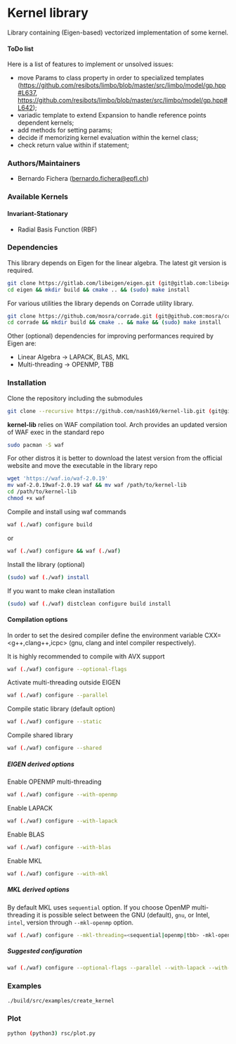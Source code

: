 # Kernel library
Library containing (Eigen-based) vectorized implementation of some kernel.

#### ToDo list
Here is a list of features to implement or unsolved issues:
- move Params to class property in order to specialized templates (https://github.com/resibots/limbo/blob/master/src/limbo/model/gp.hpp#L637, https://github.com/resibots/limbo/blob/master/src/limbo/model/gp.hpp#L642);
- variadic template to extend Expansion to handle reference points dependent kernels;
- add methods for setting params;
- decide if memorizing kernel evaluation within the kernel class;
- check return value within if statement;

### Authors/Maintainers

- Bernardo Fichera (bernardo.fichera@epfl.ch)

### Available Kernels

#### Invariant-Stationary
- Radial Basis Function (RBF)

### Dependencies
This library depends on Eigen for the linear algebra. The latest git version is required.
```sh
git clone https://gitlab.com/libeigen/eigen.git (git@gitlab.com:libeigen/eigen.git)
cd eigen && mkdir build && cmake .. && (sudo) make install
```
For various utilities the library depends on Corrade utility library.
```sh
git clone https://github.com/mosra/corrade.git (git@github.com:mosra/corrade.git)
cd corrade && mkdir build && cmake .. && make && (sudo) make install
```
Other (optional) dependencies for improving performances required by Eigen are:
- Linear Algebra -> LAPACK, BLAS, MKL
- Multi-threading -> OPENMP, TBB

### Installation
Clone the repository including the submodules
```sh
git clone --recursive https://github.com/nash169/kernel-lib.git (git@github.com:nash169/kernel-lib.git)
```
**kernel-lib** relies on WAF compilation tool.
Arch provides an updated version of WAF exec in the standard repo
```sh
sudo pacman -S waf
```
For other distros it is better to download the latest version from the official website and move the executable in the library repo
```sh
wget 'https://waf.io/waf-2.0.19'
mv waf-2.0.19waf-2.0.19 waf && mv waf /path/to/kernel-lib
cd /path/to/kernel-lib
chmod +x waf
```
Compile and install using waf commands
```sh
waf (./waf) configure build
```
or
```sh
waf (./waf) configure && waf (./waf)
```
Install the library (optional)
```sh
(sudo) waf (./waf) install
```
If you want to make clean installation
```sh
(sudo) waf (./waf) distclean configure build install
```

#### Compilation options
In order to set the desired compiler define the environment variable CXX=<g++,clang++,icpc> (gnu, clang and intel compiler respectively).

It is highly recommended to compile with AVX support
```sh
waf (./waf) configure --optional-flags
```
Activate multi-threading outside EIGEN
```sh
waf (./waf) configure --parallel
```
Compile static library (default option)
```sh
waf (./waf) configure --static
```
Compile shared library
```sh
waf (./waf) configure --shared
```
##### EIGEN derived options
Enable OPENMP multi-threading
```sh
waf (./waf) configure --with-openmp
```
Enable LAPACK
```sh
waf (./waf) configure --with-lapack
```
Enable BLAS
```sh
waf (./waf) configure --with-blas
```
Enable MKL
```sh
waf (./waf) configure --with-mkl
```
##### MKL derived options
By default MKL uses `sequential` option. If you choose OpenMP multi-threading it is possible select between the GNU (default), `gnu`, or Intel, `intel`, version through `--mkl-openmp` option.
```sh
waf (./waf) configure --mkl-threading=<sequential|openmp|tbb> -mkl-openmp=<gnu|intel>
```
##### Suggested configuration
```sh
waf (./waf) configure --optional-flags --parallel --with-lapack --with-blas --with-mkl --mkl-threading=tbb
```

### Examples
```sh
./build/src/examples/create_kernel
```

### Plot
```sh
python (python3) rsc/plot.py
```
